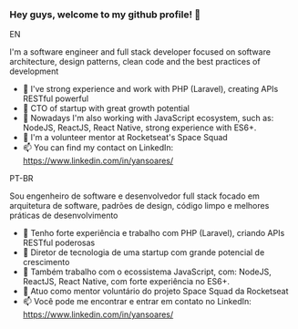 ### Hey guys, welcome to my github profile! 👋

EN

I'm a software engineer and full stack developer focused on software architecture, design patterns, clean code and the best practices of development

- 🔭 I've strong experience and work with PHP (Laravel), creating APIs RESTful powerful
- 🔭 CTO of startup with great growth potential
- 🌱 Nowadays I'm also working with JavaScript ecosystem, such as: NodeJS, ReactJS, React Native, strong experience with ES6+.
- 🔭 I'm a volunteer mentor at Rocketseat's Space Squad
- 📫 You can find my contact on LinkedIn: https://www.linkedin.com/in/yansoares/


PT-BR

Sou engenheiro de software e desenvolvedor full stack focado em arquitetura de software, padrões de design, código limpo e melhores práticas de desenvolvimento

- 🔭 Tenho forte experiência e trabalho com PHP (Laravel), criando APIs RESTful poderosas
- 🔭 Diretor de tecnologia de uma startup com grande potencial de crescimento
- 🌱 Também trabalho com o ecossistema JavaScript, com: NodeJS, ReactJS, React Native, com forte experiência no ES6+.
- 🔭 Atuo como mentor voluntário do projeto Space Squad da Rocketseat
- 📫 Você pode me encontrar e entrar em contato no LinkedIn: https://www.linkedin.com/in/yansoares/
